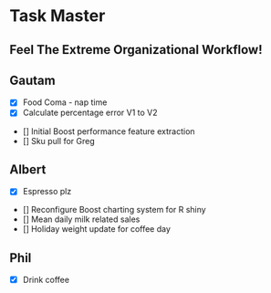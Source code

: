 
# Task Master
## Feel The Extreme Organizational Workflow!

## Gautam
- [x] Food Coma - nap time
- [x] Calculate percentage error V1 to V2
- [] Initial Boost performance feature extraction
- [] Sku pull for Greg  
  
## Albert
- [x] Espresso plz
- [] Reconfigure Boost charting system for R shiny
- [] Mean daily milk related sales
- [] Holiday weight update for coffee day
## Phil
- [x] Drink coffee
